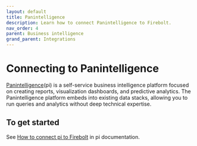 ```yaml
---
layout: default
title: Panintelligence
description: Learn how to connect Panintelligence to Firebolt.
nav_order: 4
parent: Business intelligence
grand_parent: Integrations
---
```


# Connecting to Panintelligence

[Panintelligence](https://www.panintelligence.com/)(pi) is a self-service business intelligence platform focused on creating reports, visualization dashboards, and predictive analytics. The Panintelligence platform embeds into existing data stacks, allowing you to run queries and analytics without deep technical expertise.

## To get started

See [How to connect pi to Firebolt](https://panintelligence.atlassian.net/wiki/spaces/PD/pages/860815361/How+to+connect+pi+to+a+Firebolt+instance) in pi documentation.
